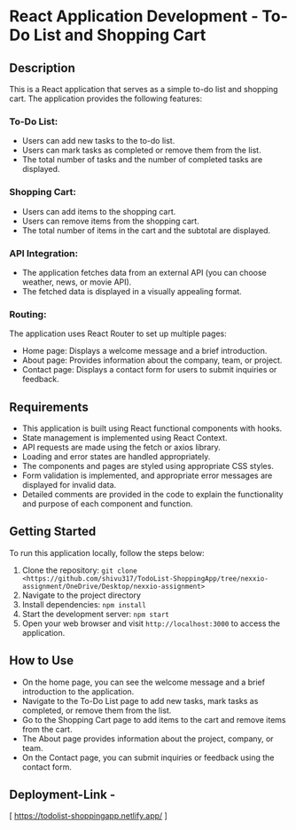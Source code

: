 # React Application Development - To-Do List and Shopping Cart

## Description
This is a React application that serves as a simple to-do list and shopping cart. The application provides the following features:

### To-Do List:
- Users can add new tasks to the to-do list.
- Users can mark tasks as completed or remove them from the list.
- The total number of tasks and the number of completed tasks are displayed.

### Shopping Cart:
- Users can add items to the shopping cart.
- Users can remove items from the shopping cart.
- The total number of items in the cart and the subtotal are displayed.

### API Integration:
- The application fetches data from an external API (you can choose weather, news, or movie API).
- The fetched data is displayed in a visually appealing format.

### Routing:
The application uses React Router to set up multiple pages:
- Home page: Displays a welcome message and a brief introduction.
- About page: Provides information about the company, team, or project.
- Contact page: Displays a contact form for users to submit inquiries or feedback.

## Requirements
- This application is built using React functional components with hooks.
- State management is implemented using React Context.
- API requests are made using the fetch or axios library.
- Loading and error states are handled appropriately.
- The components and pages are styled using appropriate CSS styles.
- Form validation is implemented, and appropriate error messages are displayed for invalid data.
- Detailed comments are provided in the code to explain the functionality and purpose of each component and function.

## Getting Started
To run this application locally, follow the steps below:

1. Clone the repository: `git clone <https://github.com/shivu317/TodoList-ShoppingApp/tree/nexxio-assignment/OneDrive/Desktop/nexxio-assignment>`
2. Navigate to the project directory
3. Install dependencies: `npm install`
4. Start the development server: `npm start`
5. Open your web browser and visit `http://localhost:3000` to access the application.


  


## How to Use
- On the home page, you can see the welcome message and a brief introduction to the application.
- Navigate to the To-Do List page to add new tasks, mark tasks as completed, or remove them from the list.
- Go to the Shopping Cart page to add items to the cart and remove items from the cart.
- The About page provides information about the project, company, or team.
- On the Contact page, you can submit inquiries or feedback using the contact form.

## Deployment-Link - 
[ https://todolist-shoppingapp.netlify.app/ ]
